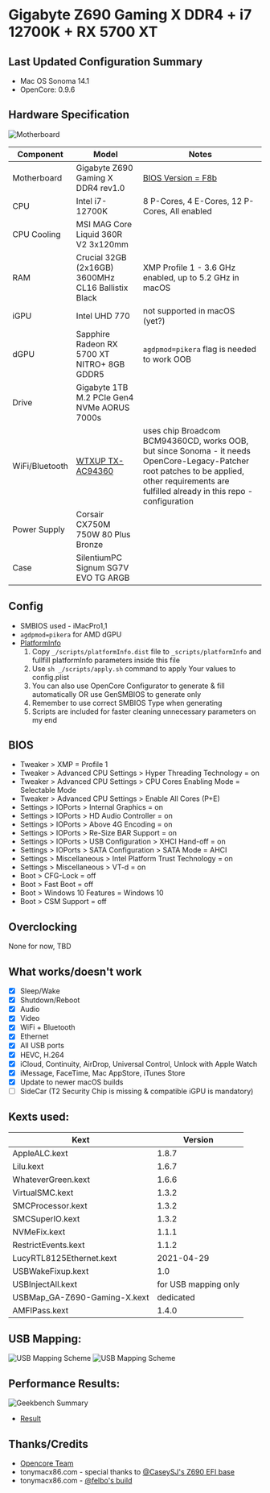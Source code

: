 # Gigabyte Z690 Gaming X DDR4 + i7 12700K + RX 5700 XT

## Last Updated Configuration Summary
- Mac OS Sonoma 14.1
- OpenCore: 0.9.6

## Hardware Specification
![Motherboard](/_/mobo.png)

| Component      | Model                                              | Notes                                                                                                                                                                                           |
|----------------|----------------------------------------------------|-------------------------------------------------------------------------------------------------------------------------------------------------------------------------------------------------|
| Motherboard    | Gigabyte Z690 Gaming X DDR4 rev1.0                 | [BIOS Version = F8b](/BIOS/Z690GAMINGXDDR4.F8b)                                                                                                                                                 |
| CPU            | Intel i7-12700K                                    | 8 P-Cores, 4 E-Cores, 12 P-Cores, All enabled                                                                                                                                                   |
| CPU Cooling    | MSI MAG Core Liquid 360R V2 3x120mm                |                                                                                                                                                                                                 |
| RAM            | Crucial 32GB (2x16GB) 3600MHz CL16 Ballistix Black | XMP Profile 1 - 3.6 GHz enabled, up to 5.2 GHz in macOS                                                                                                                                         |
| iGPU           | Intel UHD 770                                      | not supported in macOS (yet?)                                                                                                                                                                   |
| dGPU           | Sapphire Radeon RX 5700 XT NITRO+ 8GB GDDR5        | `agdpmod=pikera` flag is needed to work OOB                                                                                                                                                     |
| Drive          | Gigabyte 1TB M.2 PCIe Gen4 NVMe AORUS 7000s        |                                                                                                                                                                                                 |
| WiFi/Bluetooth | [WTXUP TX-AC94360](/_/wifi+bt.png)                 | uses chip Broadcom BCM94360CD, works OOB, but since Sonoma - it needs OpenCore-Legacy-Patcher root patches to be applied, other requirements are fulfilled already in this repo - configuration |
| Power Supply   | Corsair CX750M 750W 80 Plus Bronze                 |                                                                                                                                                                                                 |
| Case           | SilentiumPC Signum SG7V EVO TG ARGB                |                                                                                                                                                                                                 |

## Config
- SMBIOS used - iMacPro1,1
- `agdpmod=pikera` for AMD dGPU
- [PlatformInfo](https://dortania.github.io/OpenCore-Install-Guide/config.plist/comet-lake.html#platforminfo)
    1. Copy `_/scripts/platformInfo.dist` file to `_scripts/platformInfo` and fullfill platformInfo parameters inside this file
    2. Use `sh _/scripts/apply.sh` command to apply Your values to config.plist
    3. You can also use OpenCore Configurator to generate & fill automatically OR use GenSMBIOS to generate only
    4. Remember to use correct SMBIOS Type when generating
    5. Scripts are included for faster cleaning unnecessary parameters on my end

## BIOS
- Tweaker > XMP = Profile 1
- Tweaker > Advanced CPU Settings > Hyper Threading Technology = on
- Tweaker > Advanced CPU Settings > CPU Cores Enabling Mode = Selectable Mode
- Tweaker > Advanced CPU Settings > Enable All Cores (P+E)
- Settings > IOPorts > Internal Graphics = on
- Settings > IOPorts > HD Audio Controller = on
- Settings > IOPorts > Above 4G Encoding = on
- Settings > IOPorts > Re-Size BAR Support = on
- Settings > IOPorts > USB Configuration > XHCI Hand-off = on
- Settings > IOPorts > SATA Configuration > SATA Mode = AHCI
- Settings > Miscellaneous > Intel Platform Trust Technology = on
- Settings > Miscellaneous > VT-d = on
- Boot > CFG-Lock = off
- Boot > Fast Boot = off
- Boot > Windows 10 Features = Windows 10
- Boot > CSM Support = off

## Overclocking
None for now, TBD

## What works/doesn't work
- [x] Sleep/Wake
- [x] Shutdown/Reboot
- [x] Audio
- [x] Video
- [x] WiFi + Bluetooth
- [x] Ethernet
- [x] All USB ports
- [x] HEVC, H.264
- [x] iCloud, Continuity, AirDrop, Universal Control, Unlock with Apple Watch
- [x] iMessage, FaceTime, Mac AppStore, iTunes Store
- [x] Update to newer macOS builds
- [ ] SideCar (T2 Security Chip is missing & compatible iGPU is mandatory)

## Kexts used:
| Kext                         | Version              |
|------------------------------|----------------------|
| AppleALC.kext                | 1.8.7                |
| Lilu.kext                    | 1.6.7                |
| WhateverGreen.kext           | 1.6.6                |
| VirtualSMC.kext              | 1.3.2                |
| SMCProcessor.kext            | 1.3.2                |
| SMCSuperIO.kext              | 1.3.2                |
| NVMeFix.kext                 | 1.1.1                |
| RestrictEvents.kext          | 1.1.2                |
| LucyRTL8125Ethernet.kext     | 2021-04-29           |
| USBWakeFixup.kext            | 1.0                  |
| USBInjectAll.kext            | for USB mapping only |
| USBMap_GA-Z690-Gaming-X.kext | dedicated            |
| AMFIPass.kext                | 1.4.0                |

## USB Mapping:
![USB Mapping Scheme](/_/usb_darkMode.png#gh-dark-mode-only)
![USB Mapping Scheme](/_/usb_lightMode.png#gh-light-mode-only)

## Performance Results:
![Geekbench Summary](/_/geekbench.png)
- [Result](https://browser.geekbench.com/v5/cpu/14144616)
  
## Thanks/Credits
- [Opencore Team](https://dortania.github.io/getting-started/)
- tonymacx86.com - special thanks to [@CaseySJ's Z690 EFI base](https://www.tonymacx86.com/threads/gigabyte-z690-aero-g-i5-12600k-amd-rx-6800-xt.317179/)
- tonymacx86.com - [@felbo's build](https://www.tonymacx86.com/threads/felbos-build-gigabyte-z690-gaming-x-ddr4-i7-12700k-amd-rx-580.319197/)
